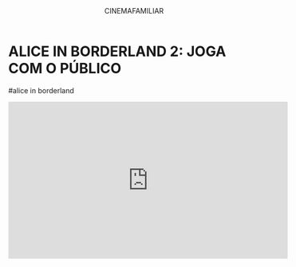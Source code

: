 <header>CINEMAFAMILIAR</header>


<h1>ALICE IN BORDERLAND 2: JOGA COM O PÚBLICO</h1>
<p>#alice in borderland</p>


<iframe width="560" height="315" src="https://www.youtube-nocookie.com/embed/GY9WKtOFsAo?si=Ft5W19TSfxwsuJxN" title="YouTube video player" frameborder="0" allow="accelerometer; autoplay; clipboard-write; encrypted-media; gyroscope; picture-in-picture; web-share" referrerpolicy="strict-origin-when-cross-origin" allowfullscreen></iframe>
